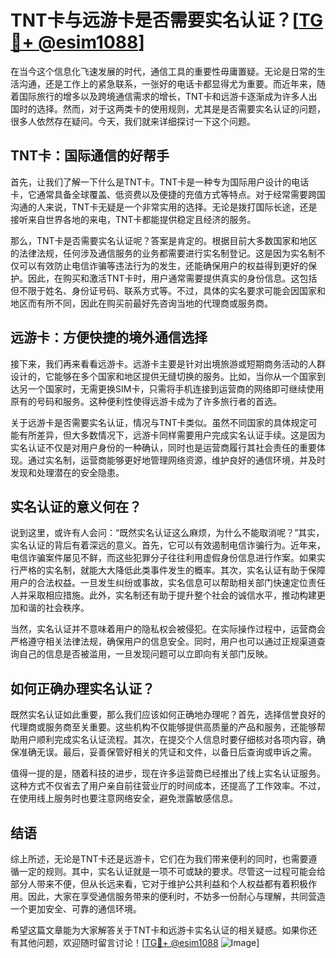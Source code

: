 # TNT卡与远游卡是否需要实名认证？[[TG💪+ @esim1088](https://t.me/s/esim1088)]

在当今这个信息化飞速发展的时代，通信工具的重要性毋庸置疑。无论是日常的生活沟通，还是工作上的紧急联系，一张好的电话卡都显得尤为重要。而近年来，随着国际旅行的增多以及跨境通信需求的增长，TNT卡和远游卡逐渐成为许多人出国时的选择。然而，对于这两类卡的使用规则，尤其是是否需要实名认证的问题，很多人依然存在疑问。今天，我们就来详细探讨一下这个问题。

## TNT卡：国际通信的好帮手

首先，让我们了解一下什么是TNT卡。TNT卡是一种专为国际用户设计的电话卡，它通常具备全球覆盖、低资费以及便捷的充值方式等特点。对于经常需要跨国沟通的人来说，TNT卡无疑是一个非常实用的选择。无论是拨打国际长途，还是接听来自世界各地的来电，TNT卡都能提供稳定且经济的服务。

那么，TNT卡是否需要实名认证呢？答案是肯定的。根据目前大多数国家和地区的法律法规，任何涉及通信服务的业务都需要进行实名制登记。这是因为实名制不仅可以有效防止电信诈骗等违法行为的发生，还能确保用户的权益得到更好的保护。因此，在购买和激活TNT卡时，用户通常需要提供真实的身份信息。这包括但不限于姓名、身份证号码、联系方式等。不过，具体的实名要求可能会因国家和地区而有所不同，因此在购买前最好先咨询当地的代理商或服务商。

## 远游卡：方便快捷的境外通信选择

接下来，我们再来看看远游卡。远游卡主要是针对出境旅游或短期商务活动的人群设计的，它能够在多个国家和地区提供无缝切换的服务。比如，当你从一个国家到达另一个国家时，无需更换SIM卡，只需将手机连接到运营商的网络即可继续使用原有的号码和服务。这种便利性使得远游卡成为了许多旅行者的首选。

关于远游卡是否需要实名认证，情况与TNT卡类似。虽然不同国家的具体规定可能有所差异，但大多数情况下，远游卡同样需要用户完成实名认证手续。这是因为实名认证不仅是对用户身份的一种确认，同时也是运营商履行其社会责任的重要体现。通过实名制，运营商能够更好地管理网络资源，维护良好的通信环境，并及时发现和处理潜在的安全隐患。

## 实名认证的意义何在？

说到这里，或许有人会问：“既然实名认证这么麻烦，为什么不能取消呢？”其实，实名认证的背后有着深远的意义。首先，它可以有效遏制电信诈骗行为。近年来，电信诈骗案件屡见不鲜，而这些犯罪分子往往利用虚假身份信息进行作案。如果实行严格的实名制，就能大大降低此类事件发生的概率。其次，实名认证有助于保障用户的合法权益。一旦发生纠纷或事故，实名信息可以帮助相关部门快速定位责任人并采取相应措施。此外，实名制还有助于提升整个社会的诚信水平，推动构建更加和谐的社会秩序。

当然，实名认证并不意味着用户的隐私权会被侵犯。在实际操作过程中，运营商会严格遵守相关法律法规，确保用户的信息安全。同时，用户也可以通过正规渠道查询自己的信息是否被滥用，一旦发现问题可以立即向有关部门反映。

## 如何正确办理实名认证？

既然实名认证如此重要，那么我们应该如何正确地办理呢？首先，选择信誉良好的代理商或服务商至关重要。这些机构不仅能够提供高质量的产品和服务，还能够帮助用户顺利完成实名认证流程。其次，在提交个人信息时要仔细核对各项内容，确保准确无误。最后，妥善保管好相关的凭证和文件，以备日后查询或申诉之需。

值得一提的是，随着科技的进步，现在许多运营商已经推出了线上实名认证服务。这种方式不仅省去了用户亲自前往营业厅的时间成本，还提高了工作效率。不过，在使用线上服务时也要注意网络安全，避免泄露敏感信息。

## 结语

综上所述，无论是TNT卡还是远游卡，它们在为我们带来便利的同时，也需要遵循一定的规则。其中，实名认证就是一项不可或缺的要求。尽管这一过程可能会给部分人带来不便，但从长远来看，它对于维护公共利益和个人权益都有着积极作用。因此，大家在享受通信服务带来的便利时，不妨多一份耐心与理解，共同营造一个更加安全、可靠的通信环境。

希望这篇文章能为大家解答关于TNT卡和远游卡实名认证的相关疑惑。如果你还有其他问题，欢迎随时留言讨论！[[TG💪+ @esim1088](https://t.me/s/esim1088) ![Image](https://i.postimg.cc/4NQfJmqS/Snipaste-2025-05-13-00-14-12.png)]